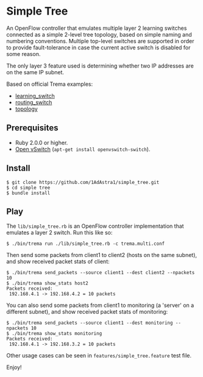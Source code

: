 Simple Tree
===============

An OpenFlow controller that emulates multiple layer 2 learning switches connected as a simple 2-level tree topology, based on simple naming and numbering conventions. Multiple top-level switches are supported in order to provide fault-tolerance in case the current active switch is disabled for some reason.

The only layer 3 feature used is determining whether two IP addresses are on the same IP subnet.

Based on official Trema examples:

* [learning_switch](https://github.com/trema/learning_switch)
* [routing_switch](https://github.com/trema/routing_switch)
* [topology](https://github.com/trema/topology)

Prerequisites
-------------

* Ruby 2.0.0 or higher.
* [Open vSwitch][openvswitch] (`apt-get install openvswitch-switch`).

[openvswitch]: https://openvswitch.org/


Install
-------

```
$ git clone https://github.com/1AdAstra1/simple_tree.git
$ cd simple tree
$ bundle install
```


Play
----

The `lib/simple_tree.rb` is an OpenFlow controller implementation
that emulates a layer 2 switch. Run this like so:

```
$ ./bin/trema run ./lib/simple_tree.rb -c trema.multi.conf
```

Then send some packets from client1 to client2 (hosts on the same subnet), and show received packet
stats of client:

```
$ ./bin/trema send_packets --source client1 --dest client2 --npackets 10
$ ./bin/trema show_stats host2
Packets received:
 192.168.4.1 -> 192.168.4.2 = 10 packets
```

You can also send some packets from client1 to monitoring (a 'server' on a different subnet), and show received packet
stats of monitoring:

```
$ ./bin/trema send_packets --source client1 --dest monitoring --npackets 10
$ ./bin/trema show_stats monitoring
Packets received:
 192.168.4.1 -> 192.168.3.2 = 10 packets
```

Other usage cases can be seen in `features/simple_tree.feature` test file.

Enjoy!
